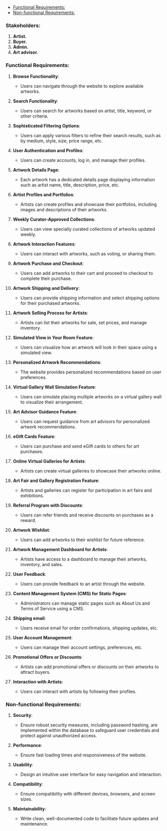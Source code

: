 <!--toc:start-->
- [Functional Requirements:](#functional-requirements)
- [Non-functional Requirements:](#non-functional-requirements)
<!--toc:end-->

### Stakeholders:

1. **Artist.**<br>
2. **Buyer.**<br>
3. **Admin.**<br>
4. **Art advisor.**

### Functional Requirements:

1. **Browse Functionality**:
    - Users can navigate through the website to explore available artworks.
2. **Search Functionality**:
    - Users can search for artworks based on artist, title, keyword, or other criteria.

3. **Sophisticated Filtering Options**:
    - Users can apply various filters to refine their search results, such as by medium, style, size, price range, etc.

4. **User Authentication and Profiles**:
    - Users can create accounts, log in, and manage their profiles.

5. **Artwork Details Page**:
    - Each artwork has a dedicated details page displaying information such as artist name, title, description, price, etc.

6. **Artist Profiles and Portfolios**:
    - Artists can create profiles and showcase their portfolios, including images and descriptions of their artworks.

7. **Weekly Curator-Approved Collections**:
    - Users can view specially curated collections of artworks updated weekly.

8. **Artwork Interaction Features**:
    - Users can interact with artworks, such as voting, or sharing them.

9. **Artwork Purchase and Checkout**:
    - Users can add artworks to their cart and proceed to checkout to complete their purchase.

10. **Artwork Shipping and Delivery**:
    - Users can provide shipping information and select shipping options for their purchased artworks.

11. **Artwork Selling Process for Artists**:
    - Artists can list their artworks for sale, set prices, and manage inventory.

12. **Simulated View in Your Room Feature**:
    - Users can visualize how an artwork will look in their space using a simulated view.

13. **Personalized Artwork Recommendations**:
    - The website provides personalized recommendations based on user preferences.

14. **Virtual Gallery Wall Simulation Feature**:
    - Users can simulate placing multiple artworks on a virtual gallery wall to visualize their arrangement.

15. **Art Advisor Guidance Feature**:
    - Users can request guidance from art advisors for personalized artwork recommendations.

16. **eGift Cards Feature**:
    - Users can purchase and send eGift cards to others for art purchases.

17. **Online Virtual Galleries for Artists**:
    - Artists can create virtual galleries to showcase their artworks online.

18. **Art Fair and Gallery Registration Feature**:
    - Artists and galleries can register for participation in art fairs and exhibitions.

19. **Referral Program with Discounts**:
    - Users can refer friends and receive discounts on purchases as a reward.

20. **Artwork Wishlist**:
    - Users can add artworks to their wishlist for future reference.

21. **Artwork Management Dashboard for Artists**:
    - Artists have access to a dashboard to manage their artworks, inventory, and sales.

22. **User Feedback**:
    - Users can provide feedback to an artist through the website.

23. **Content Management System (CMS) for Static Pages**:
    - Administrators can manage static pages such as About Us and Terms of Service using a CMS.

24. **Shipping email**:
    - Users receive email for order confirmations, shipping updates, etc.

25. **User Account Management**:
    - Users can manage their account settings, preferences, etc.

26. **Promotional Offers or Discounts**:
    - Artists can add promotional offers or discounts on their artworks to attract buyers.

27. **Interaction with Artists**:
    - Users can interact with artists by following their profiles.

### Non-functional Requirements:

1. **Security**:
    - Ensure robust security measures, including password hashing, are implemented within the database to safeguard user credentials and protect against unauthorized access.

2. **Performance**:
    - Ensure fast loading times and responsiveness of the website.

3. **Usability**:
    - Design an intuitive user interface for easy navigation and interaction.

4. **Compatibility**:
    - Ensure compatibility with different devices, browsers, and screen sizes.

5. **Maintainability**:
    - Write clean, well-documented code to facilitate future updates and maintenance.
